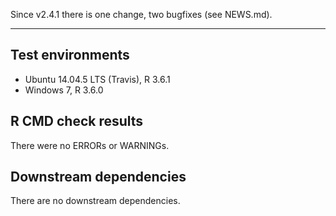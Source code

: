 Since v2.4.1 there is one change, two bugfixes (see NEWS.md).

---

## Test environments
* Ubuntu 14.04.5 LTS (Travis), R 3.6.1
* Windows 7, R 3.6.0

## R CMD check results

There were no ERRORs or WARNINGs. 

## Downstream dependencies

There are no downstream dependencies.
